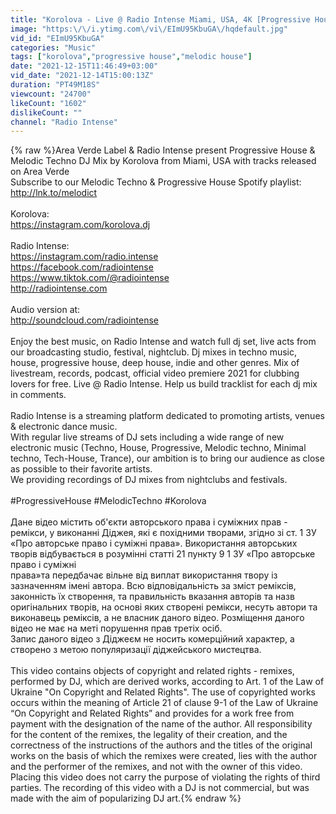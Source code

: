 ```yaml
---
title: "Korolova - Live @ Radio Intense Miami, USA, 4K [Progressive House & Melodic Techno DJ Mix 2021]"
image: "https:\/\/i.ytimg.com\/vi\/EImU95KbuGA\/hqdefault.jpg"
vid_id: "EImU95KbuGA"
categories: "Music"
tags: ["korolova","progressive house","melodic house"]
date: "2021-12-15T11:46:49+03:00"
vid_date: "2021-12-14T15:00:13Z"
duration: "PT49M18S"
viewcount: "24700"
likeCount: "1602"
dislikeCount: ""
channel: "Radio Intense"
---
```

{% raw %}Area Verde Label &amp; Radio Intense present Progressive House &amp; Melodic Techno DJ Mix by Korolova from Miami, USA with tracks released on Area Verde <br />Subscribe to our Melodic Techno &amp; Progressive House Spotify playlist: <a rel="nofollow" target="blank" href="http://lnk.to/melodict">http://lnk.to/melodict</a><br /><br />Korolova:<br /><a rel="nofollow" target="blank" href="https://instagram.com/korolova.dj">https://instagram.com/korolova.dj</a><br /><br />Radio Intense:<br /><a rel="nofollow" target="blank" href="https://instagram.com/radio.intense">https://instagram.com/radio.intense</a><br /><a rel="nofollow" target="blank" href="https://facebook.com/radiointense">https://facebook.com/radiointense</a><br /><a rel="nofollow" target="blank" href="https://www.tiktok.com/@radiointense">https://www.tiktok.com/@radiointense</a><br /><a rel="nofollow" target="blank" href="http://radiointense.com">http://radiointense.com</a><br /><br />Audio version at: <br /><a rel="nofollow" target="blank" href="http://soundcloud.com/radiointense">http://soundcloud.com/radiointense</a><br /><br />Enjoy the best music, on Radio Intense and watch full dj set, live acts from our broadcasting studio, festival, nightclub. Dj mixes in techno music, house, progressive house, deep house, indie and other genres. Mix of livestream, records, podcast, official video premiere 2021 for clubbing lovers for free. Live @ Radio Intense. Help us build tracklist for each dj mix in comments.<br /><br />Radio Intense is a streaming platform dedicated to promoting artists, venues &amp; electronic dance music.<br />With regular live streams of DJ sets including a wide range of new electronic music (Techno, House, Progressive, Melodic techno, Minimal techno, Tech-House, Trance), our ambition is to bring our audience as close as possible to their favorite artists. <br /> We providing recordings of DJ mixes from nightclubs and festivals.<br /><br />#ProgressiveHouse #MelodicTechno #Korolova <br /><br />Дане відео містить об'єкти авторського права і суміжних прав - ремікси, у виконанні Діджея, які є похідними творами, згідно зі ст. 1 ЗУ «Про авторське право і суміжні права». Використання авторських творів відбувається в розумінні статті 21 пункту 9 1 ЗУ «Про авторське право і суміжні<br />права»та передбачає вільне від виплат використання твору із зазначенням імені автора. Всю відповідальність за зміст реміксів, законність їх створення, та правильність вказання авторів та назв оригінальних творів, на основі яких створені ремікси, несуть автори та виконавець реміксів, а не власник даного відео. Розміщення даного відео не має на меті порушення прав третіх осіб.<br />Запис даного відео з Діджеєм не носить комерційний характер, а створено з метою популяризації діджейського мистецтва.<br /><br />This video contains objects of copyright and related rights - remixes, performed by DJ, which are derived works, according to Art. 1 of the Law of Ukraine &quot;On Copyright and Related Rights&quot;. The use of copyrighted works occurs within the meaning of Article 21 of clause 9-1 of the Law of Ukraine “On Copyright and Related Rights” and provides for a work free from payment with the designation of the name of the author. All responsibility for the content of the remixes, the legality of their creation, and the correctness of the instructions of the authors and the titles of the original works on the basis of which the remixes were created, lies with the author and the performer of the remixes, and not with the owner of this video. Placing this video does not carry the purpose of violating the rights of third parties. The recording of this video with a DJ is not commercial, but was made with the aim of popularizing DJ art.{% endraw %}
